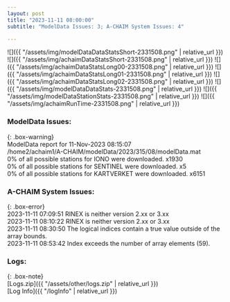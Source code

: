 ```yaml
---
layout: post
title: "2023-11-11 08:00:00"
subtitle: "ModelData Issues: 3; A-CHAIM System Issues: 4"

---
```


![]({{ "/assets/img/modelDataDataStatsShort-2331508.png" | relative_url }})
![]({{ "/assets/img/achaimDataStatsShort-2331508.png" | relative_url }})
![]({{ "/assets/img/achaimDataStatsLong00-2331508.png" | relative_url }})
![]({{ "/assets/img/achaimDataStatsLong01-2331508.png" | relative_url }})
![]({{ "/assets/img/achaimDataStatsLong02-2331508.png" | relative_url }})
![]({{ "/assets/img/modelDataDataStats-2331508.png" | relative_url }})
![]({{ "/assets/img/modelDataStationStats-2331508.png" | relative_url }})
![]({{ "/assets/img/achaimRunTime-2331508.png" | relative_url }})


### ModelData Issues:  
  
{: .box-warning}  
 ModelData report for 11-Nov-2023 08:15:07   
 /home2/achaim1/A-CHAIM/modelData/2023/315/08/modelData.mat   
 0% of all possible stations for IONO were downloaded. x1930   
 0% of all possible stations for SENTINEL were downloaded. x5   
 0% of all possible stations for KARTVERKET were downloaded. x6151   
  
### A-CHAIM System Issues:  
  
{: .box-error}  
2023-11-11 07:09:51 RINEX is neither version 2.xx or 3.xx  
2023-11-11 08:10:22 RINEX is neither version 2.xx or 3.xx  
2023-11-11 08:30:50 The logical indices contain a true value outside of the array bounds.  
2023-11-11 08:53:42 Index exceeds the number of array elements (59).  

### Logs:  
  
{: .box-note}  
[Logs.zip]({{ "/assets/other/logs.zip" | relative_url }})  
[Log Info]({{ "/logInfo" | relative_url }})  
